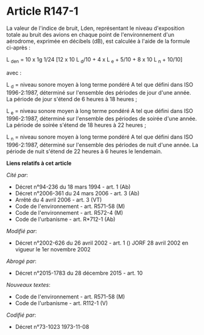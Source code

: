 # Article R147-1

La valeur de l'indice de bruit, Lden, représentant le niveau d'exposition totale au bruit des avions en chaque point de
l'environnement d'un aérodrome, exprimée en décibels (dB), est calculée à l'aide de la formule ci-après :

L
  <sub>den</sub> = 10 x 1g 1/24 [12 x 10 L
  <sub>d</sub>/10 + 4 x L
  <sub>e</sub> + 5/10 + 8 x 10 L
  <sub>n</sub> + 10/10]

avec :

L
  <sub>d</sub> = niveau sonore moyen à long terme pondéré A tel que défini dans ISO 1996-2:1987, déterminé sur l'ensemble des
périodes de jour d'une année. La période de jour s'étend de 6 heures à 18 heures ;

L
  <sub>e</sub> = niveau sonore moyen à long terme pondéré A tel que défini dans ISO 1996-2:1987, déterminé sur l'ensemble des
périodes de soirée d'une année. La période de soirée s'étend de 18 heures à 22 heures ;

L
  <sub>n</sub> = niveau sonore moyen à long terme pondéré A tel que défini dans ISO 1996-2:1987, déterminé sur l'ensemble des
périodes de nuit d'une année. La période de nuit s'étend de 22 heures à 6 heures le lendemain.

**Liens relatifs à cet article**

_Cité par_:

  - Décret n°94-236 du 18 mars 1994 - art. 1 (Ab)
  - Décret n°2006-361 du 24 mars 2006 - art. 3 (Ab)
  - Arrêté du 4 avril 2006 - art. 3 (VT)
  - Code de l'environnement - art. R571-58 (M)
  - Code de l'environnement - art. R572-4 (M)
  - Code de l'urbanisme - art. R*712-1 (Ab)

_Modifié par_:

  - Décret n°2002-626 du 26 avril 2002 - art. 1 () JORF 28 avril 2002 en vigueur le 1er novembre 2002

_Abrogé par_:

  - Décret n°2015-1783 du 28 décembre 2015 - art. 10

_Nouveaux textes_:

  - Code de l'environnement - art. R571-58 (M)
  - Code de l'urbanisme - art. R112-1 (V)

_Codifié par_:

  - Décret n°73-1023 1973-11-08
